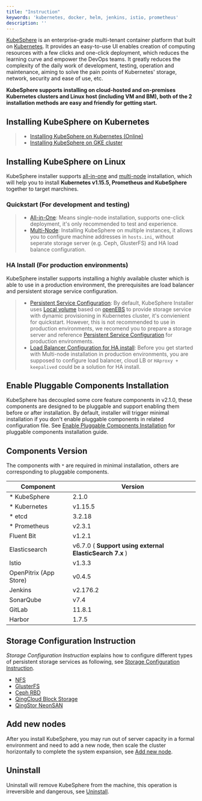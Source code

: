 ```yaml
---
title: "Instruction"
keywords: 'kubernetes, docker, helm, jenkins, istio, prometheus'
description: ''
---
```


[KubeSphere](/en/) is an enterprise-grade multi-tenant container platform that built on [Kubernetes](https://kubernetes.io). It provides an easy-to-use UI enables creation of computing resources with a few clicks and one-click deployment, which reduces the learning curve and empower the DevOps teams. It greatly reduces the complexity of the daily work of development, testing, operation and maintenance, aiming to solve the pain points of Kubernetes' storage, network, security and ease of use, etc.

**KubeSphere supports installing on cloud-hosted and on-premises Kubernetes clusters and Linux host (including VM and BM), both of the 2 installation methods are easy and friendly for getting start.**


## Installing KubeSphere on Kubernetes

> - [Installing KubeSphere on Kubernetes (Online)](../install-on-k8s)
> - [Installing KubeSphere on GKE cluster](../install-on-gke)


## Installing KubeSphere on Linux

KubeSphere installer supports [all-in-one](../all-in-one) and [multi-node](../multi-node) installation, which will help you to install **Kubernetes v1.15.5, Prometheus and KubeSphere** together to target marchines.

### Quickstart (For development and testing)

> - [All-in-One](../all-in-one): Means single-node installation, supports one-click deployment, it's only recommended to test and experience.
> - [Multi-Node](../multi-node): Installing KubeSphere on multiple instances, it allows you to configure machine addresses in `hosts.ini`, without seperate storage server (e.g. Ceph, GlusterFS) and HA load balance configuration.

### HA Install (For production environments)

KubeSphere installer supports installing a highly available cluster which is able to use in a production environment, the prerequisites are load balancer and persistent storage service configuration.

> - [Persistent Service Configuration](../storage-configuration): By default, KubeSphere Installer uses [Local volume](https://kubernetes.io/docs/concepts/storage/volumes/#local) based on [openEBS](https://openebs.io/) to provide storage service with dynamic provisioning in Kubernetes cluster, it's convienient for quickstart. However, this is not recommended to use in production environments, we recomend you to prepare a storage server and reference [Persistent Service Configuration](../storage-configuration) for production environments.
> - [Load Balancer Configuration for HA install](../master-ha): Before you get started with Multi-node installation in production environments, you are supposed to configure load balancer, cloud LB or `HAproxy + keepalived` could be a solution for HA install.

## Enable Pluggable Components Installation

 KubeSphere has decoupled some core feature components in v2.1.0, these components are designed to be pluggable and support enabling them before or after installation. By default, installer will trigger minimal installation if you don't enable pluggable components in related configuration file. See [Enable Pluggable Components Installation](../pluggable-components) for pluggable components installation guide.


## Components Version

The components with `*` are required in minimal installation, others are corresponding to pluggable components.

|  Component |  Version |
|---|---|
|* KubeSphere| 2.1.0|
|* Kubernetes| v1.15.5 |
|* etcd|3.2.18|
|* Prometheus| v2.3.1|
|Fluent Bit| v1.2.1|
|Elasticsearch | v6.7.0 ( **Support using external ElasticSearch 7.x** )|
|Istio | v1.3.3 |
|OpenPitrix (App Store)| v0.4.5 |
|Jenkins| v2.176.2 |
|SonarQube| v7.4 |
|GitLab | 11.8.1 |
|Harbor | 1.7.5 |

## Storage Configuration Instruction

*Storage Configuration Instruction* explains how to configure different types of persistent storage services as following, see [Storage Configuration Instruction](../storage-configuration).

- [NFS](https://kubernetes.io/docs/concepts/storage/volumes/#nfs)
- [GlusterFS](https://www.gluster.org/)
- [Ceph RBD](https://ceph.com/)
- [QingCloud Block Storage](https://docs.qingcloud.com/product/storage/volume/)
- [QingStor NeonSAN](https://docs.qingcloud.com/product/storage/volume/super_high_performance_shared_volume/)


## Add new nodes

After you install KubeSphere, you may run out of server capacity in a formal environment and need to add a new node, then scale the cluster horizontally to complete the system expansion, see [Add new node](../add-nodes).


## Uninstall

Uninstall will remove KubeSphere from the machine, this operation is irreversible and dangerous, see [Uninstall](../uninstall).
